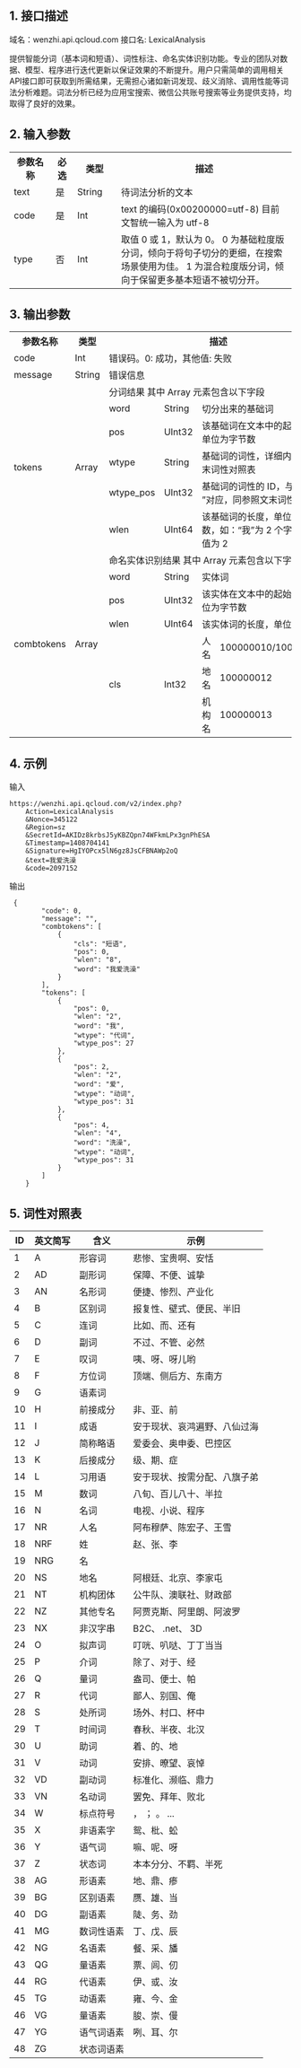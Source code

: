 ## 1. 接口描述
  域名：wenzhi.api.qcloud.com
  接口名: LexicalAnalysis
	
提供智能分词（基本词和短语）、词性标注、命名实体识别功能。专业的团队对数据、模型、程序进行迭代更新以保证效果的不断提升。用户只需简单的调用相关API接口即可获取到所需结果，无需担心诸如新词发现、歧义消除、调用性能等词法分析难题。词法分析已经为应用宝搜索、微信公共账号搜索等业务提供支持，均取得了良好的效果。

## 2. 输入参数

<table class="t">
<tr>
<th width="80"> <b>参数名称</b>
</th><th width="30"> <b>必选</b>
</th><th width="80"> <b>类型</b>
</th><th width="450"> <b>描述</b>
</th></tr>
<tr>
<td> text </td><td> 是 </td><td> String </td><td> 待词法分析的文本
</td></tr>
<tr>
<td> code </td><td> 是 </td><td> Int</td><td> text 的编码(0x00200000=utf-8) 目前文智统一输入为 utf-8
</td></tr>
<tr>
<td> type </td><td> 否 </td><td> Int </td><td>	取值 0 或 1，默认为 0。
0 为基础粒度版分词，倾向于将句子切分的更细，在搜索场景使用为佳。
1 为混合粒度版分词，倾向于保留更多基本短语不被切分开。
</td></tr>
</table>


## 3. 输出参数
<table class="t">
<tr>
<th width="100"> <b>参数名称</b>
</th><th width="100"> <b>类型</b>
</th><th colspan="4"> <b>描述</b>
</th></tr>
<tr>
<td> code
</td><td> Int
</td><td colspan="4">错误码。0: 成功，其他值: 失败
</td></tr>
<tr>
<td> message
</td><td> String
</td><td colspan="4">错误信息
</td></tr>
<tr>
<td rowspan="7"> tokens
</td><td rowspan="7"> Array
</td><td colspan="4">分词结果 其中 Array 元素包含以下字段
</td></tr>
<tr>
<td> word
</td><td> String
</td><td colspan="2">切分出来的基础词
</td></tr>
<tr>
<td> pos
</td><td> UInt32
</td><td colspan="2">该基础词在文本中的起始位置，单位为字节数
</td></tr>
<tr>
<td> wtype
</td><td> String
</td><td colspan="2">基础词的词性，详细内容参照文末词性对照表
</td></tr>
<tr>
<td> wtype_pos
</td><td> UInt32
</td><td colspan="2">基础词的词性的 ID，与“ wtype ”对应，同参照文末词性对照表
</td></tr>
<tr>
<tr>
<td> wlen
</td><td> UInt64
</td><td colspan="2">该基础词的长度，单位为字节数，如：“我”为 2 个字节，该值为 2
</td></tr>
<tr>
<td rowspan="10"> combtokens
</td><td rowspan="10"> Array
</td><td colspan="4"> 命名实体识别结果 其中 Array 元素包含以下字段
</td></tr>
<tr>
<td> word
</td><td> String
</td><td colspan="2">实体词
</td></tr>
<tr>
<td> pos
</td><td> UInt32
</td><td colspan="2">该实体在文本中的起始位置，单位为字节数
</td></tr>
<tr>
<td> wlen
</td><td> UInt64
</td><td colspan="2">该实体词的长度，单位为字节数
</td></tr>

<tr>
<td rowspan="6">cls
</td><td rowspan="6">Int32
</td><td> 人名
</td><td> 100000010/100000011
</td></tr>
<tr>
<td> 地名
</td><td> 100000012
</td></tr>
<tr>
<td> 机构名
</td><td> 100000013
</td></tr>
</table>

## 4. 示例
输入

```
https://wenzhi.api.qcloud.com/v2/index.php?
	Action=LexicalAnalysis
	&Nonce=345122
	&Region=sz
	&SecretId=AKIDz8krbsJ5yKBZQpn74WFkmLPx3gnPhESA
	&Timestamp=1408704141
	&Signature=HgIYOPcx5lN6gz8JsCFBNAWp2oQ
	&text=我爱洗澡
	&code=2097152
```

 
输出

```
 {
        "code": 0,
        "message": "",
        "combtokens": [
            {
                "cls": "短语",
                "pos": 0,
                "wlen": "8",
                "word": "我爱洗澡"
            }
        ],
        "tokens": [
            {
                "pos": 0,
                "wlen": "2",
                "word": "我",
                "wtype": "代词",
                "wtype_pos": 27
            },
            {
                "pos": 2,
                "wlen": "2",
                "word": "爱",
                "wtype": "动词",
                "wtype_pos": 31
            },
            {
                "pos": 4,
                "wlen": "4",
                "word": "洗澡",
                "wtype": "动词",
                "wtype_pos": 31
            }
        ]
    }	
```
<span id="postable"></span>
## 5. 词性对照表

| ID | 英文简写 | 含义 | 示例 |
|---------|---------|---------|---------|
|1 |	A	| 形容词	| 悲惨、宝贵啊、安恬 |
|	2	|	AD |	副形词	|	保障、不便、诚挚 |	
|	3	 |	AN	 |	名形词	 |	便捷、惨烈、产业化 |	
|	4 |		B	 |	区别词	 |	报复性、壁式、便民、半旧 |	
|	5 |	C	|	连词	|	比如、而、还有 |	
|	6	|	D	|	副词	|	不过、不管、必然|	
|	7	|	E	|	叹词	|	咦、呀、呀儿哟|	
|	8	|	F	|	方位词	|	顶端、侧后方、东南方|	
|	9	|	G	|	语素词	|	|	
|	10|		H	|	前接成分|		非、亚、前|	
|	11|		I	|	成语|		安于现状、哀鸿遍野、八仙过海|	
|	12	|	J	|	简称略语|		爱委会、奥申委、巴控区|	
|	13	|	K|		后接成分	|	级、期、症|	
|	14	|	L	|	习用语	|	安于现状、按需分配、八旗子弟|	
|	15 |	M |	数词	|	八旬、百儿八十、半拉|	
|	16	|	N	|	名词	|	电视、小说、程序|	
|	17	|	NR	|	人名	|	阿布穆萨、陈宏子、王雪|	
|	18	|	NRF	|	姓|		赵、张、李|	
|	19	|	NRG |		名	|	|	
|	20	|	NS	|	地名	|	阿根廷、北京、李家屯|	
|	21	|	NT	|	机构团体	|	公牛队、澳联社、财政部|	
|	22	|	NZ	|	其他专名	|	阿贾克斯、阿里朗、阿波罗|	
|	23	|	NX	|	非汉字串	|	B2C、 .net、 3D|	
|	24	|	O	|	拟声词	|	叮咣、叭哒、丁丁当当|	
|	25	|	P	|	介词	|	除了、对于、经|	
|	26	|	Q	|	量词	|	盎司、便士、帕|	
|	27	|	R	|	代词	|	鄙人、别国、俺|	
|	28	|	S	|	处所词	|	场外、村口、杯中|	
|	29	|	T	|	时间词	|	春秋、半夜、北汉|	
|	30	|	U	|	助词	|	着、的、地|	
|	31	|	V	|	动词	|	安排、暸望、哀悼|	
|	32	|	VD	|	副动词	|	标准化、濒临、鼎力|	
|	33	|	VN	|	名动词	|	罢免、拜年、败北|	
|	34	|	W	|	标点符号|		， ； 。 ...|	
|	35	|	X	|	非语素字	|	鸳、枇、蚣|	
|	36	|	Y	|	语气词	|	嘛、呢、呀|	
|	37	|	Z	|	状态词	|	本本分分、不羁、半死|	
|	38	|	AG	|	形语素	|	地、鼎、瘆|	
|	39	|	BG	|	区别语素|		赝、雄、当|	
|	40	|	DG|		副语素|		陡、务、劲|	
|	41|		MG	|	数词性语素|		丁、戊、辰|	
|	42	|	NG	|	名语素	|	餐、采、旙|	
|	43	|	QG	|	量语素	|	票、闾、仞|	
|	44	|	RG	|	代语素|		伊、或、汝|	
|	45	|	TG	|	动语素	|	雍、今、金|	
|	46	|	VG	|	量语素	|	朘、崇、僈|	
|	47	|	YG	|	语气词语素	|	咧、耳、尔|	
|	48	|	ZG	|	状态词语素	|	         ||	

